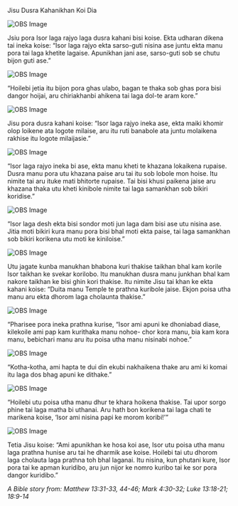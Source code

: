 Jisu Dusra Kahanikhan Koi Dia

![OBS Image](https://cdn.door43.org/obs/jpg/360px/obs-en-34-01.jpg)

Jsiu pora Isor laga rajyo laga dusra kahani bisi koise. Ekta udharan dikena tai ineka koise: “Isor laga rajyo ekta sarso-guti nisina ase juntu ekta manu pora tai laga khetite lagaise. Apunikhan jani ase, sarso-guti sob se chutu bijon guti ase.”

![OBS Image](https://cdn.door43.org/obs/jpg/360px/obs-en-34-02.jpg)

“Hoilebi jetia itu bijon pora ghas ulabo, bagan te thaka sob ghas pora bisi dangor hoijai, aru chiriakhanbi ahikena tai laga dol-te aram kore.”

![OBS Image](https://cdn.door43.org/obs/jpg/360px/obs-en-34-03.jpg)

Jisu pora dusra kahani koise: “Isor laga rajyo ineka ase, ekta maiki khomir olop loikene ata logote milaise, aru itu ruti banabole ata juntu molaikena rakhise itu logote milaijasie.”

![OBS Image](https://cdn.door43.org/obs/jpg/360px/obs-en-34-04.jpg)

“Isor laga rajyo ineka bi ase, ekta manu kheti te khazana lokaikena rupaise. Dusra manu pora utu khazana paise aru tai itu sob lobole mon hoise.  Itu nimite tai aru ituke mati bhitorte rupaise.  Tai bisi khusi paikena jaise aru khazana thaka utu kheti kinibole nimite tai laga samankhan sob bikiri koridise.”

![OBS Image](https://cdn.door43.org/obs/jpg/360px/obs-en-34-05.jpg)

“Isor laga desh ekta bisi sondor moti jun laga dam bisi ase utu nisina ase. Jitia moti bikiri kura manu pora bisi bhal moti ekta paise, tai laga samankhan sob bikiri korikena utu moti ke kiniloise.”

![OBS Image](https://cdn.door43.org/obs/jpg/360px/obs-en-34-06.jpg)

Utu jagate kunba manukhan bhabona kuri thakise taikhan bhal kam korile Isor taikhan ke svekar korilobo. Itu manukhan dusra manu junkhan bhal kam nakore taikhan ke bisi ghin kori thakise. Itu nimite Jisu tai khan ke ekta kahani koise: “Duita manu Temple te prathna kuribole jaise.  Ekjon poisa utha manu aru ekta dhorom laga cholaunta thakise.”

![OBS Image](https://cdn.door43.org/obs/jpg/360px/obs-en-34-07.jpg)

“Pharisee pora ineka prathna kurise, “Isor ami apuni ke dhoniabad diase, kilekoile ami pap kam kurithaka manu nohoe- chor kora manu, bia kam kora manu, bebichari manu aru itu poisa utha manu nisinabi nohoe.”

![OBS Image](https://cdn.door43.org/obs/jpg/360px/obs-en-34-08.jpg)

“Kotha-kotha, ami hapta te dui din ekubi nakhaikena thake aru ami ki komai itu laga dos bhag apuni ke dithake.”

![OBS Image](https://cdn.door43.org/obs/jpg/360px/obs-en-34-09.jpg)

“Hoilebi utu poisa utha manu dhur te khara hoikena thakise. Tai upor sorgo phine tai laga matha bi uthanai.  Aru hath bon korikena tai laga chati te marikena koise, ‘Isor ami nisina papi ke morom koribi!’”

![OBS Image](https://cdn.door43.org/obs/jpg/360px/obs-en-34-10.jpg)

Tetia Jisu koise: “Ami apunikhan ke hosa koi ase, Isor utu poisa utha manu laga prathna hunise aru tai he dharmik ase koise. Hoilebi tai utu dhorom laga cholauta laga prathna toh bhal laganai. Itu nisina, kun phutani kure, Isor pora tai ke apman kuridibo, aru jun nijor ke nomro kuribo tai ke sor pora dangor kuridibo.”

_A Bible story from: Matthew 13:31-33, 44-46; Mark 4:30-32; Luke 13:18-21; 18:9-14_


